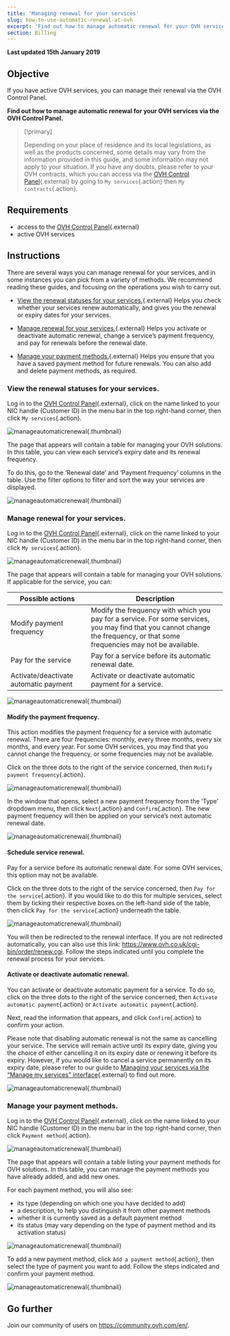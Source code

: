 ```yaml
---
title: 'Managing renewal for your services'
slug: how-to-use-automatic-renewal-at-ovh
excerpt: 'Find out how to manage automatic renewal for your OVH services via the OVH Control Panel'
section: Billing
---
```


**Last updated 15th January 2019**

## Objective

If you have active OVH services, you can manage their renewal via the OVH Control Panel. 

**Find out how to manage automatic renewal for your OVH services via the OVH Control Panel.**

> [!primary]
>
> Depending on your place of residence and its local legislations, as well as the products concerned, some details may vary from the information provided in this guide, and some information may not apply to your situation. If you have any doubts, please refer to your OVH contracts, which you can access via the [OVH Control Panel](https://www.ovh.com/auth/?action=gotomanager){.external} by going to `My services`{.action} then `My contracts`{.action}.
>

## Requirements

- access to the [OVH Control Panel](https://www.ovh.com/auth/?action=gotomanager){.external}
- active OVH services

## Instructions

There are several ways you can manage renewal for your services, and in some instances you can pick from a variety of methods. We recommend reading these guides, and focusing on the operations you wish to carry out. 

- [View the renewal statuses for your services.](https://docs.ovh.com/gb/en/billing/how-to-use-automatic-renewal-at-ovh/#view-the-renewal-statuses-for-your-services){.external} Helps you check whether your services renew automatically, and gives you the renewal or expiry dates for your services.

- [Manage renewal for your services.](https://docs.ovh.com/gb/en/billing/how-to-use-automatic-renewal-at-ovh/#manage-renewal-for-your-services){.external} Helps you activate or deactivate automatic renewal, change a service’s payment frequency, and pay for renewals before the renewal date.

- [Manage your payment methods.](https://docs.ovh.com/gb/en/billing/how-to-use-automatic-renewal-at-ovh/#manage-your-payment-methods_1){.external} Helps you ensure that you have a saved payment method for future renewals. You can also add and delete payment methods, as required.

### View the renewal statuses for your services.

Log in to the [OVH Control Panel](https://www.ovh.com/auth/?action=gotomanager){.external}, click on the name linked to your NIC handle (Customer ID) in the menu bar in the top right-hand corner, then click `My services`{.action}.

![manageautomaticrenewal](images/manage-automatic-renewal-step1.png){.thumbnail}

The page that appears will contain a table for managing your OVH solutions. In this table, you can view each service’s expiry date and its renewal frequency.

To do this, go to the ‘Renewal date’ and ‘Payment frequency’ columns in the table. Use the filter options to filter and sort the way your services are displayed.

![manageautomaticrenewal](images/manage-automatic-renewal-step2.png){.thumbnail}

### Manage renewal for your services.

Log in to the [OVH Control Panel](https://www.ovh.com/auth/?action=gotomanager){.external}, click on the name linked to your NIC handle (Customer ID) in the menu bar in the top right-hand corner, then click `My services`{.action}.

![manageautomaticrenewal](images/manage-automatic-renewal-step1.png){.thumbnail}

The page that appears will contain a table for managing your OVH solutions. If applicable for the service, you can:

|Possible actions|Description|
|---|---|
|Modify payment frequency|Modify the frequency with which you pay for a service. For some services, you may find that you cannot change the frequency, or that some frequencies may not be available.|
|Pay for the service|Pay for a service before its automatic renewal date.|
|Activate/deactivate automatic payment|Activate or deactivate automatic payment for a service.|

![manageautomaticrenewal](images/manage-automatic-renewal-step3.png){.thumbnail}

#### Modify the payment frequency.

This action modifies the payment frequency for a service with automatic renewal. There are four frequencies: monthly, every three months, every six months, and every year. For some OVH services, you may find that you cannot change the frequency, or some frequencies may not be available.

Click on the three dots to the right of the service concerned, then `Modify payment frequency`{.action}.

![manageautomaticrenewal](images/manage-automatic-renewal-step4.png){.thumbnail} 

In the window that opens, select a new payment frequency from the ‘Type’ dropdown menu, then click `Next`{.action} and `Confirm`{.action}. The new payment frequency will then be applied on your service’s next automatic renewal date.

![manageautomaticrenewal](images/manage-automatic-renewal-step5.png){.thumbnail} 

#### Schedule service renewal.

Pay for a service before its automatic renewal date. For some OVH services, this option may not be available.

Click on the three dots to the right of the service concerned, then `Pay for the service`{.action}. If you would like to do this for multiple services, select them by ticking their respective boxes on the left-hand side of the table, then click `Pay for the service`{.action} underneath the table.

![manageautomaticrenewal](images/manage-automatic-renewal-step6.png){.thumbnail} 

You will then be redirected to the renewal interface. If you are not redirected automatically, you can also use this link: <https://www.ovh.co.uk/cgi-bin/order/renew.cgi>. Follow the steps indicated until you complete the renewal process for your services. 

#### Activate or deactivate automatic renewal.

You can activate or deactivate automatic payment for a service. To do so, click on the three dots to the right of the service concerned, then `Activate automatic payment`{.action} or `Activate automatic payment`{.action}. 

Next, read the information that appears, and click `Confirm`{.action} to confirm your action.

Please note that disabling automatic renewal is not the same as cancelling your service. The service will remain active until its expiry date, giving you the choice of either cancelling it on its expiry date or renewing it before its expiry. However, if you would like to cancel a service  permanently on its expiry date, please refer to our guide to [Managing your services via the “Manage my services” interface](https://docs.ovh.com/gb/en/billing/manage-ovh-services/#cancel-a-service-on-its-expiry-date){.external} to find out more.

![manageautomaticrenewal](images/manage-automatic-renewal-step7.png){.thumbnail} 

### Manage your payment methods.

Log in to the [OVH Control Panel](https://www.ovh.com/auth/?action=gotomanager){.external}, click on the name linked to your NIC handle (Customer ID) in the menu bar in the top right-hand corner, then click `Payment method`{.action}.

![manageautomaticrenewal](images/manage-automatic-renewal-step8.png){.thumbnail}

The page that appears will contain a table listing your payment methods for OVH solutions. In this table, you can manage the payment methods you have already added, and add new ones.

For each payment method, you will also see:

- its type (depending on which one you have decided to add)
- a description, to help you distinguish it from other payment methods
- whether it is currently saved as a default payment method
- its status (may vary depending on the type of payment method and its activation status)

![manageautomaticrenewal](images/manage-automatic-renewal-step9.png){.thumbnail}

To add a new payment method, click `Add a payment method`{.action}, then select the type of payment you want to add. Follow the steps indicated and confirm your payment method.

![manageautomaticrenewal](images/manage-automatic-renewal-step10.png){.thumbnail}

## Go further

Join our community of users on <https://community.ovh.com/en/>.